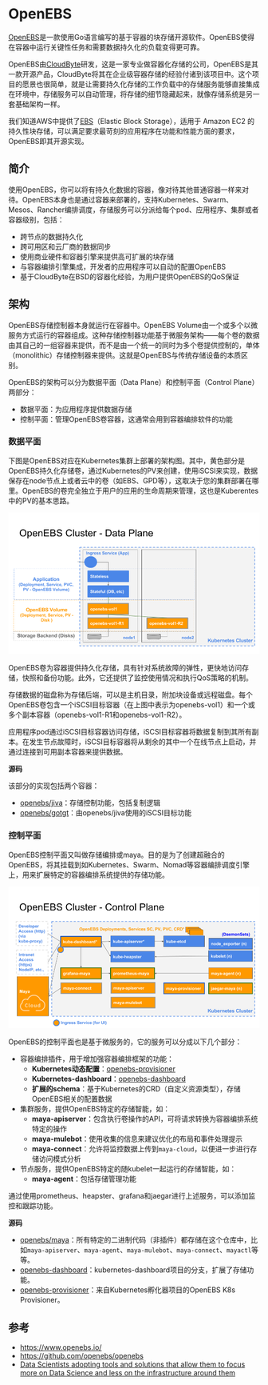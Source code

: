 # OpenEBS

[OpenEBS](https://github.com/openebs/openebs)是一款使用Go语言编写的基于容器的块存储开源软件。OpenEBS使得在容器中运行关键性任务和需要数据持久化的负载变得更可靠。

OpenEBS由[CloudByte](http://www.cloudbyte.com/)研发，这是一家专业做容器化存储的公司，OpenEBS是其一款开源产品，CloudByte将其在企业级容器存储的经验付诸到该项目中。这个项目的愿景也很简单，就是让需要持久化存储的工作负载中的存储服务能够直接集成在环境中，存储服务可以自动管理，将存储的细节隐藏起来，就像存储系统是另一套基础架构一样。

我们知道AWS中提供了[EBS](https://amazonaws-china.com/cn/ebs/)（Elastic Block Storage），适用于 Amazon EC2 的持久性块存储，可以满足要求最苛刻的应用程序在功能和性能方面的要求，OpenEBS即其开源实现。

## 简介

使用OpenEBS，你可以将有持久化数据的容器，像对待其他普通容器一样来对待。OpenEBS本身也是通过容器来部署的，支持Kubernetes、Swarm、Mesos、Rancher编排调度，存储服务可以分派给每个pod、应用程序、集群或者容器级别，包括：

- 跨节点的数据持久化
- 跨可用区和云厂商的数据同步
- 使用商业硬件和容器引擎来提供高可扩展的块存储
- 与容器编排引擎集成，开发者的应用程序可以自动的配置OpenEBS
- 基于CloudByte在BSD的容器化经验，为用户提供OpenEBS的QoS保证

## 架构

OpenEBS存储控制器本身就运行在容器中。OpenEBS Volume由一个或多个以微服务方式运行的容器组成。这种存储控制器功能基于微服务架构——每个卷的数据由其自己的一组容器来提供，而不是由一个统一的同时为多个卷提供控制的，单体（monolithic）存储控制器来提供。这就是OpenEBS与传统存储设备的本质区别。

OpenEBS的架构可以分为数据平面（Data Plane）和控制平面（Control Plane）两部分：

- 数据平面：为应用程序提供数据存储
- 控制平面：管理OpenEBS卷容器，这通常会用到容器编排软件的功能

### 数据平面

下图是OpenEBS对应在Kubernetes集群上部署的架构图。其中，黄色部分是OpenEBS持久化存储卷，通过Kubernetes的PV来创建，使用iSCSI来实现，数据保存在node节点上或者云中的卷（如EBS、GPD等），这取决于您的集群部署在哪里。OpenEBS的卷完全独立于用户的应用的生命周期来管理，这也是Kuberentes中的PV的基本思路。

![OpenEBS集群数据平面（图片来自https://github.com/openebs/openebs/blob/master/contribute/design/README.md）](../images/OpenEBS-Data-Plane.png)

OpenEBS卷为容器提供持久化存储，具有针对系统故障的弹性，更快地访问存储，快照和备份功能。此外，它还提供了监控使用情况和执行QoS策略的机制。

存储数据的磁盘称为存储后端，可以是主机目录，附加块设备或远程磁盘。每个OpenEBS卷包含一个iSCSI目标容器（在上图中表示为openebs-vol1）和一个或多个副本容器（openebs-vol1-R1和openebs-vol1-R2）。

应用程序pod通过iSCSI目标容器访问存储，iSCSI目标容器将数据复制到其所有副本。在发生节点故障时，iSCSI目标容器将从剩余的其中一个在线节点上启动，并通过连接到可用副本容器来提供数据。

**源码**

该部分的实现包括两个容器：

- [openebs/jiva](https://github.com/openebs/jiva)：存储控制功能，包括复制逻辑
- [openebs/gotgt](https://github.com/openebs/gotgt)：由openebs/jiva使用的iSCSI目标功能

### 控制平面

OpenEBS控制平面又叫做存储编排或maya。目的是为了创建超融合的OpenEBS，将其挂载到如Kubernetes、Swarm、Nomad等容器编排调度引擎上，用来扩展特定的容器编排系统提供的存储功能。

![OpenEBS集群的控制平面(图片来自https://github.com/openebs/openebs/blob/master/contribute/design/README.md）](../images/OpenEBS-Control-Plane.png)

OpenEBS的控制平面也是基于微服务的，它的服务可以分成以下几个部分：

- 容器编排插件，用于增加强容器编排框架的功能：
  - **Kubernetes动态配置**：[openebs-provisioner](https://github.com/openebs/external-storage/tree/master/openebs)
  - **Kubernetes-dashboard**：[openebs-dashboard](https://github.com/openebs/dashboard)
  - **扩展的schema**：基于Kubernetes的CRD（自定义资源类型），存储OpenEBS相关的配置数据
- 集群服务，提供OpenEBS特定的存储智能，如：
  - **maya-apiserver**：包含执行卷操作的API，可将请求转换为容器编排系统特定的操作
  - **maya-mulebot**：使用收集的信息来建议优化的布局和事件处理提示
  - **maya-connect**：允许将监控数据上传到`maya-cloud`，以便进一步进行存储访问模式分析
- 节点服务，提供OpenEBS特定的随kubelet一起运行的存储智能，如：
  - **maya-agent**：包括存储管理功能

通过使用prometheus、heapster、grafana和jaegar进行上述服务，可以添加监控和跟踪功能。

**源码**

- [openebs/maya](https://github.com/openebs/maya)：所有特定的二进制代码（非插件）都存储在这个仓库中，比如`maya-apiserver`、`maya-agent`、`maya-mulebot`、`maya-connect`、`mayactl`等等。
- [openebs-dashboard](https://github.com/openebs/dashboard)：kubernetes-dashboard项目的分支，扩展了存储功能。
- [openebs-provisioner](https://github.com/openebs/external-storage/tree/master/openebs)：来自Kubernetes孵化器项目的OpenEBS K8s Provisioner。

## 参考

- https://www.openebs.io/
- https://github.com/openebs/openebs
- [Data Scientists adopting tools and solutions that allow them to focus more on Data Science and less on the infrastructure around them](https://blog.openebs.io/data-scientists-adopting-tools-and-solutions-that-allow-them-to-focus-more-on-data-science-and-less-db9654063bd5)

